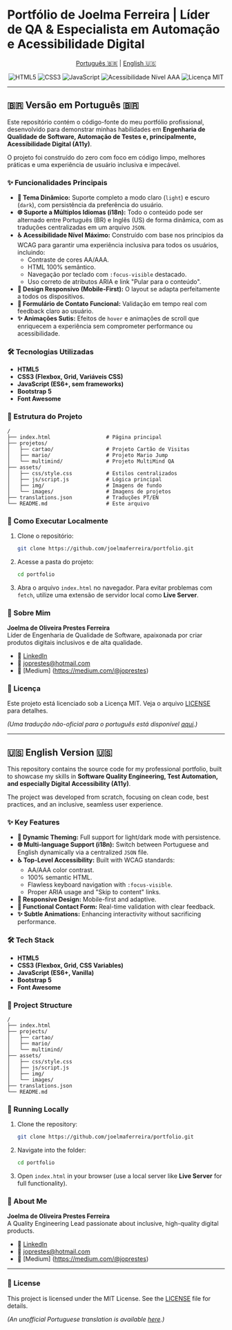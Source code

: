 # Portfólio de Joelma Ferreira | Líder de QA & Especialista em Automação e Acessibilidade Digital

<p align="center">
  <a href="#-versão-em-português-br">Português 🇧🇷</a> | 
  <a href="#-english-version-us">English 🇺🇸</a>
</p>


<p align="center">
  <img src="https://img.shields.io/badge/HTML5-%23E34F26.svg?style=for-the-badge&logo=html5&logoColor=white" alt="HTML5">
  <img src="https://img.shields.io/badge/CSS3-%231572B6.svg?style=for-the-badge&logo=css3&logoColor=white" alt="CSS3">
  <img src="https://img.shields.io/badge/JavaScript-%23F7DF1E.svg?style=for-the-badge&logo=javascript&logoColor=black" alt="JavaScript">
  <img src="https://img.shields.io/badge/Accessibility-WCAG%202.1%20AAA-blue.svg?style=for-the-badge" alt="Acessibilidade Nível AAA">
  <img src="https://img.shields.io/badge/License-MIT-green.svg?style=for-the-badge" alt="Licença MIT">
</p>


---

## 🇧🇷 Versão em Português 🇧🇷

Este repositório contém o código-fonte do meu portfólio profissional, desenvolvido para demonstrar minhas habilidades em **Engenharia de Qualidade de Software, Automação de Testes e, principalmente, Acessibilidade Digital (A11y)**.

O projeto foi construído do zero com foco em código limpo, melhores práticas e uma experiência de usuário inclusiva e impecável.

### ✨ Funcionalidades Principais

* **🎨 Tema Dinâmico:** Suporte completo a modo claro (`light`) e escuro (`dark`), com persistência da preferência do usuário.
* **🌐 Suporte a Múltiplos Idiomas (i18n):** Todo o conteúdo pode ser alternado entre Português (BR) e Inglês (US) de forma dinâmica, com as traduções centralizadas em um arquivo `JSON`.
* **♿ Acessibilidade Nível Máximo:** Construído com base nos princípios da WCAG para garantir uma experiência inclusiva para todos os usuários, incluindo:
  * Contraste de cores AA/AAA.
  * HTML 100% semântico.
  * Navegação por teclado com `:focus-visible` destacado.
  * Uso correto de atributos ARIA e link "Pular para o conteúdo".
* **📱 Design Responsivo (Mobile-First):** O layout se adapta perfeitamente a todos os dispositivos.
* **📝 Formulário de Contato Funcional:** Validação em tempo real com feedback claro ao usuário.
* **✨ Animações Sutis:** Efeitos de `hover` e animações de scroll que enriquecem a experiência sem comprometer performance ou acessibilidade.

### 🛠️ Tecnologias Utilizadas

* **HTML5**
* **CSS3 (Flexbox, Grid, Variáveis CSS)**
* **JavaScript (ES6+, sem frameworks)**
* **Bootstrap 5**
* **Font Awesome**

### 📂 Estrutura do Projeto

```
/
├── index.html                  # Página principal
├── projetos/
│   ├── cartao/                 # Projeto Cartão de Visitas
│   ├── mario/                  # Projeto Mario Jump
│   └── multimind/              # Projeto MultiMind QA
├── assets/
│   ├── css/style.css           # Estilos centralizados
│   ├── js/script.js            # Lógica principal
│   ├── img/                    # Imagens de fundo
│   └── images/                 # Imagens de projetos
├── translations.json           # Traduções PT/EN
└── README.md                   # Este arquivo
```

### 🚀 Como Executar Localmente

1. Clone o repositório:
    ```bash
    git clone https://github.com/joelmaferreira/portfolio.git
    ```
2. Acesse a pasta do projeto:
    ```bash
    cd portfolio
    ```
3. Abra o arquivo `index.html` no navegador. Para evitar problemas com `fetch`, utilize uma extensão de servidor local como **Live Server**.

### 🙋 Sobre Mim

**Joelma de Oliveira Prestes Ferreira**  
Líder de Engenharia de Qualidade de Software, apaixonada por criar produtos digitais inclusivos e de alta qualidade.

* 🔗 [LinkedIn](https://www.linkedin.com/in/joprestes84/)
* 📧 joprestes@hotmail.com
* 🔗 [Medium] (https://medium.com/@joprestes)

### 📄 Licença

Este projeto está licenciado sob a Licença MIT. Veja o arquivo [LICENSE](LICENSE) para detalhes.

*(Uma tradução não-oficial para o português está disponível [aqui](LICENSE.pt-BR.md).)*

---

## 🇺🇸 English Version 🇺🇸

This repository contains the source code for my professional portfolio, built to showcase my skills in **Software Quality Engineering, Test Automation, and especially Digital Accessibility (A11y)**.

The project was developed from scratch, focusing on clean code, best practices, and an inclusive, seamless user experience.

### ✨ Key Features

* **🎨 Dynamic Theming:** Full support for light/dark mode with persistence.
* **🌐 Multi-language Support (i18n):** Switch between Portuguese and English dynamically via a centralized `JSON` file.
* **♿ Top-Level Accessibility:** Built with WCAG standards:
  * AA/AAA color contrast.
  * 100% semantic HTML.
  * Flawless keyboard navigation with `:focus-visible`.
  * Proper ARIA usage and "Skip to content" links.
* **📱 Responsive Design:** Mobile-first and adaptive.
* **📝 Functional Contact Form:** Real-time validation with clear feedback.
* **✨ Subtle Animations:** Enhancing interactivity without sacrificing performance.

### 🛠️ Tech Stack

* **HTML5**
* **CSS3 (Flexbox, Grid, CSS Variables)**
* **JavaScript (ES6+, Vanilla)**
* **Bootstrap 5**
* **Font Awesome**

### 📂 Project Structure

```
/
├── index.html
├── projects/
│   ├── cartao/
│   ├── mario/
│   └── multimind/
├── assets/
│   ├── css/style.css
│   ├── js/script.js
│   ├── img/
│   └── images/
├── translations.json
└── README.md
```

### 🚀 Running Locally

1. Clone the repository:
    ```bash
    git clone https://github.com/joelmaferreira/portfolio.git
    ```
2. Navigate into the folder:
    ```bash
    cd portfolio
    ```
3. Open `index.html` in your browser (use a local server like **Live Server** for full functionality).

### 🙋 About Me

**Joelma de Oliveira Prestes Ferreira**  
A Quality Engineering Lead passionate about inclusive, high-quality digital products.

* 🔗 [LinkedIn](https://www.linkedin.com/in/joprestes84/)
* 📧 joprestes@hotmail.com
* 🔗 [Medium] (https://medium.com/@joprestes)

---
### 📄 License

This project is licensed under the MIT License. See the [LICENSE](LICENSE) file for details.

*(An unofficial Portuguese translation is available [here](LICENSE.pt-BR.md).)*
